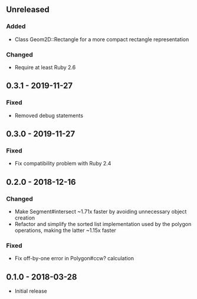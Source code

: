 ## Unreleased

### Added

* Class Geom2D::Rectangle for a more compact rectangle representation

### Changed

* Require at least Ruby 2.6


## 0.3.1 - 2019-11-27

### Fixed

- Removed debug statements


## 0.3.0 - 2019-11-27

### Fixed

- Fix compatibility problem with Ruby 2.4


## 0.2.0 - 2018-12-16

### Changed

* Make Segment#intersect ~1.71x faster by avoiding unnecessary object creation
* Refactor and simplify the sorted list implementation used by the polygon
  operations, making the latter ~1.15x faster

### Fixed

* Fix off-by-one error in Polygon#ccw? calculation

## 0.1.0 - 2018-03-28

* Initial release
